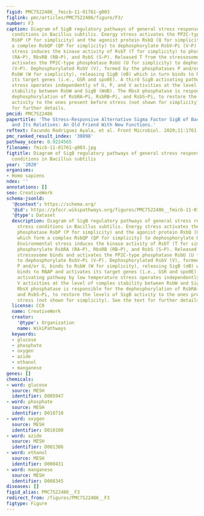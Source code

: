```yaml
---
figid: PMC7522486__fmicb-11-01761-g003
figlink: pmc/articles/PMC7522486/figure/F3/
number: F3
caption: Diagram of SigB regulatory pathways of general stress response under stress
  conditions in Bacillus subtilis. Energy stress activates the PP2C-type phosphatase
  RsbP (P for simplicity) and the agonist protein RsbQ (Q for simplicity) which form
  a complex RsbQP (QP for simplicity) to dephosphorylate RsbV∼Pi (V∼P). Environmental
  stress induces the kinase activity of RsbT (T for simplicity) to phosphorylate RsbRA
  (RA∼P), RbsRB (RB∼P), and RsbS (S∼P). Released T from the stressosome binds and
  activates the PP2C-type phosphatase RsbU (U for simplicity) to dephosphorylate RsbV∼Pi
  (V∼P). Dephosphorylated RsbV (V), formed by the phosphatases P and/or U, binds to
  RsbW (W for simplicity), releasing SigB (σB) which in turn binds to RNAP and activates
  its target genes (i.e., GSR and spo0E). A third SigB activating pathway by low temperature
  stress operates independently of U, P, and V activities at the level of complex
  stability between RsbW and SigB (WσB). The RbsX phosphatase is responsible for the
  dephosphorylation of RsbRA∼Pi, RsbRB∼Pi, and RsbS∼Pi, to restore the levels of SigB
  activity to the ones present before stress (not shown for simplicity). See the text
  for further details.
pmcid: PMC7522486
papertitle: 'The Stress-Responsive Alternative Sigma Factor SigB of Bacillus subtilis
  and Its Relatives: An Old Friend With New Functions.'
reftext: Facundo Rodriguez Ayala, et al. Front Microbiol. 2020;11:1761.
pmc_ranked_result_index: '30898'
pathway_score: 0.9224565
filename: fmicb-11-01761-g003.jpg
figtitle: Diagram of SigB regulatory pathways of general stress response under stress
  conditions in Bacillus subtilis
year: '2020'
organisms:
- Homo sapiens
ndex: ''
annotations: []
seo: CreativeWork
schema-jsonld:
  '@context': https://schema.org/
  '@id': https://pfocr.wikipathways.org/figures/PMC7522486__fmicb-11-01761-g003.html
  '@type': Dataset
  description: Diagram of SigB regulatory pathways of general stress response under
    stress conditions in Bacillus subtilis. Energy stress activates the PP2C-type
    phosphatase RsbP (P for simplicity) and the agonist protein RsbQ (Q for simplicity)
    which form a complex RsbQP (QP for simplicity) to dephosphorylate RsbV∼Pi (V∼P).
    Environmental stress induces the kinase activity of RsbT (T for simplicity) to
    phosphorylate RsbRA (RA∼P), RbsRB (RB∼P), and RsbS (S∼P). Released T from the
    stressosome binds and activates the PP2C-type phosphatase RsbU (U for simplicity)
    to dephosphorylate RsbV∼Pi (V∼P). Dephosphorylated RsbV (V), formed by the phosphatases
    P and/or U, binds to RsbW (W for simplicity), releasing SigB (σB) which in turn
    binds to RNAP and activates its target genes (i.e., GSR and spo0E). A third SigB
    activating pathway by low temperature stress operates independently of U, P, and
    V activities at the level of complex stability between RsbW and SigB (WσB). The
    RbsX phosphatase is responsible for the dephosphorylation of RsbRA∼Pi, RsbRB∼Pi,
    and RsbS∼Pi, to restore the levels of SigB activity to the ones present before
    stress (not shown for simplicity). See the text for further details.
  license: CC0
  name: CreativeWork
  creator:
    '@type': Organization
    name: WikiPathways
  keywords:
  - glucose
  - phosphate
  - oxygen
  - azide
  - ethanol
  - manganese
genes: []
chemicals:
- word: glucose
  source: MESH
  identifier: D005947
- word: phosphate
  source: MESH
  identifier: D010710
- word: oxygen
  source: MESH
  identifier: D010100
- word: azide
  source: MESH
  identifier: D001386
- word: ethanol
  source: MESH
  identifier: D000431
- word: manganese
  source: MESH
  identifier: D008345
diseases: []
figid_alias: PMC7522486__F3
redirect_from: /figures/PMC7522486__F3
figtype: Figure
---
```

